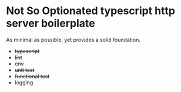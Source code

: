 # Not So Optionated typescript http server boilerplate

As minimal as possible, yet provides a solid foundation.

* ~~typescript~~
* ~~lint~~
* ~~env~~
* ~~unit test~~
* ~~functional test~~
* logging
